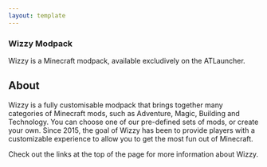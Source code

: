 ```yaml
---
layout: template
---
```

### Wizzy Modpack

Wizzy is a Minecraft modpack, available excludively on the ATLauncher.

## About

Wizzy is a fully customisable modpack that brings together many categories of Minecraft mods, such as Adventure, Magic, Building and Technology. You can choose one of our pre-defined sets of mods, or create your own. Since 2015, the goal of Wizzy has been to provide players with a customizable experience to allow you to get the most fun out of Minecraft. 

Check out the links at the top of the page for more information about Wizzy.

